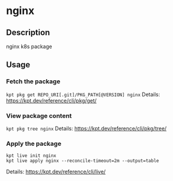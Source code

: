 # nginx

## Description
nginx k8s package

## Usage

### Fetch the package
`kpt pkg get REPO_URI[.git]/PKG_PATH[@VERSION] nginx`
Details: https://kpt.dev/reference/cli/pkg/get/

### View package content
`kpt pkg tree nginx`
Details: https://kpt.dev/reference/cli/pkg/tree/

### Apply the package
```
kpt live init nginx
kpt live apply nginx --reconcile-timeout=2m --output=table
```
Details: https://kpt.dev/reference/cli/live/
